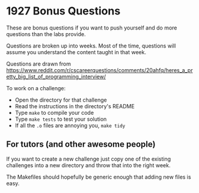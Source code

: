 # 1927 Bonus Questions

These are bonus questions if you want to push yourself and do more questions than the labs provide.

Questions are broken up into weeks.
Most of the time, questions will assume you understand the content taught in that week.

Questions are drawn from https://www.reddit.com/r/cscareerquestions/comments/20ahfq/heres_a_pretty_big_list_of_programming_interview/

To work on a challenge:

  * Open the directory for that challenge
  * Read the instructions in the directory's README
  * Type `make` to compile your code
  * Type `make tests` to test your solution
  * If all the `.o` files are annoying you, `make tidy`

## For tutors (and other awesome people)

If you want to create a new challenge just copy one of the existing challenges
into a new directory and throw that into the right week.

The Makefiles should hopefully be generic enough that adding new files is easy.
